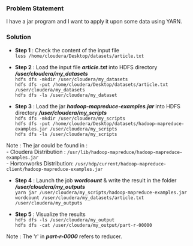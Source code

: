### Problem Statement
I have a jar program and I want to apply it upon some data using YARN. 

### Solution 
- **Step 1** : Check the content of the input file \
`less /home/cloudera/Desktop/datasets/article.txt`

- **Step 2** : Load the input file ***article.txt*** into HDFS directory ***/user/cloudera/my_datasets*** \
`hdfs dfs -mkdir /user/cloudera/my_datasets` \
`hdfs dfs -put /home/cloudera/Desktop/datasets/article.txt /user/cloudera/my_datasets` \
`hdfs dfs -ls /user/cloudera/my_dataset`  

- **Step 3** : Load the jar ***hadoop-mapreduce-examples.jar*** into HDFS directory ***/user/cloudera/my_scripts*** \
`hdfs dfs -mkdir /user/cloudera/my_scripts` \
`hdfs dfs -put /home/cloudera/Desktop/datasets/hadoop-mapreduce-examples.jar /user/cloudera/my_scripts` \
`hdfs dfs -ls /user/cloudera/my_scripts` 

Note : The jar could be found in : \
    - Cloudera Distribution : `/usr/lib/hadoop-mapreduce/hadoop-mapreduce-examples.jar` \
    - Hortonworks Distribution: `/usr/hdp/current/hadoop-mapreduce-client/hadoop-mapreduce-examples.jar`

- **Step 4** : Launch the job ***wordcount*** & write the result in the folder ***/user/cloudera/my_outputs*** \
`yarn jar /user/cloudera/my_scripts/hadoop-mapreduce-examples.jar wordcount /user/cloudera/my_datasets/article.txt /user/cloudera/my_outputs` 

- **Step 5** : Visualize the results \
`hdfs dfs -ls /user/cloudera/my_output`  \
`hdfs dfs -cat /user/cloudera/my_output/part-r-00000`

Note : The 'r' in ***part-r-0000*** refers to reducer.
